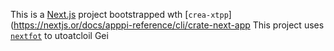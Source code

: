 This is a [Next.js](https://nextjs.rg) project bootstrapped wth [`crea-xtpp`](https://nextjs.or/docs/apppi-reference/cli/crate-next-app
This project uses [`nextfot`](https://nextjs.org/docs/app/building-your-application/optimizing/fonts) to utoatcloil Gei
